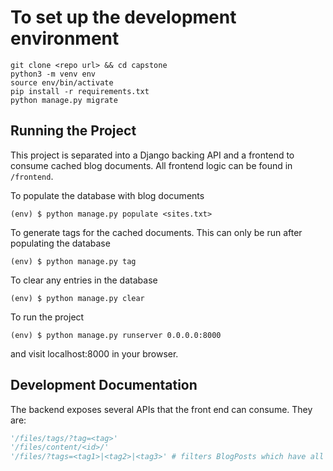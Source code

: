 # To set up the development environment

```shell
git clone <repo url> && cd capstone
python3 -m venv env
source env/bin/activate
pip install -r requirements.txt
python manage.py migrate
```

## Running the Project

This project is separated into a Django backing API and a frontend to consume cached blog documents. All frontend logic can be found in `/frontend`. 

To populate the database with blog documents

```shell
(env) $ python manage.py populate <sites.txt>
```

To generate tags for the cached documents. This can only be run after populating the database

```shell
(env) $ python manage.py tag
```

To clear any entries in the database
```shell
(env) $ python manage.py clear
```

To run the project
```shell
(env) $ python manage.py runserver 0.0.0.0:8000
```
and visit localhost:8000 in your browser. 


## Development Documentation

The backend exposes several APIs that the front end can consume. They are:
```python
'/files/tags/?tag=<tag>'
'/files/content/<id>/'
'/files/?tags=<tag1>|<tag2>|<tag3>' # filters BlogPosts which have all tags
```